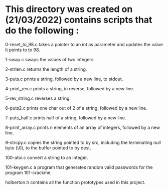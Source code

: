# This directory was created on (21/03/2022) contains scripts that do the following :
 0-reset_to_98.c  takes a pointer to an int as parameter and updates the value it points to to 98.

 1-swap.c  swaps the values of two integers.

 2-strlen.c  returns the length of a string.

 3-puts.c  prints a string, followed by a new line, to stdout.

 4-print_rev.c  prints a string, in reverse, followed by a new line.

 5-rev_string.c  reverses a string.

 6-puts2.c  prints one char out of 2 of a string, followed by a new line.

 7-puts_half.c  prints half of a string, followed by a new line.

 8-print_array.c  prints n elements of an array of integers, followed by a new line.

 9-strcpy.c  copies the string pointed to by src, including the terminating null byte (\0), to the buffer pointed to by dest.

 100-atoi.c  convert a string to an integer.

 101-keygen.c a program that generates random valid passwords for the program 101-crackme.

 holberton.h contains all the function prototypes used in this project.

